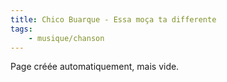 ```yaml
---
title: Chico Buarque - Essa moça ta differente
tags:
    - musique/chanson
---
```


Page créée automatiquement, mais vide.
